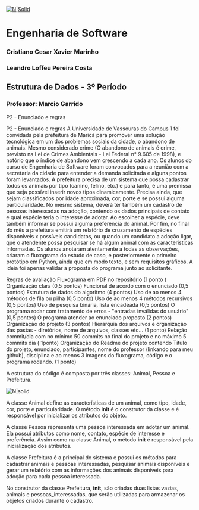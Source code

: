 [![N|Solid](https://universidadedevassouras.edu.br/wp-content/uploads/2022/03/campus_marica.png)](https://universidadedevassouras.edu.br/campus-marica/)

# Engenharia de Software
### Cristiano Cesar Xavier Marinho
### Leandro Loffeu Pereira Costa
## Estrutura de Dados - 3º Período
### Professor: Marcio Garrido

P2 - Enunciado e regras

P2 - Enunciado e regras
A Universidade de Vassouras do Campus 1 foi convidada pela prefeitura de Maricá para promover uma solução tecnológica em um dos problemas sociais da cidade, o abandono de animais. Mesmo considerado crime (O abandono de animais é crime, previsto na Lei de Crimes Ambientais - Lei Federal n° 9.605 de 1998), e notório que o índice de abandono vem crescendo a cada ano.
Os alunos do curso de Engenharia de Software foram convocados para a reunião com a secretaria da cidade para entender a demanda solicitada e alguns pontos foram levantados.
A prefeitura precisa de um sistema que possa cadastrar todos os animais por tipo (canino, felino, etc.) e para tanto, é uma premissa que seja possível inserir novos tipos dinamicamente. Precisa ainda, que sejam classificados por idade aproximada, cor, porte e se possui alguma particularidade. No mesmo sistema, deverá ter também um cadastro de pessoas interessadas na adoção, contendo os dados principais de contato e qual espécie teria o interesse de adotar. Ao escolher a espécie, deve também informar se possui alguma preferência do animal. Por fim, no final do mês a prefeitura emitirá um relatório de cruzamento de espécies disponíveis x possíveis candidatos, ou quando um candidato a adoção ligar, que o atendente possa pesquisar se há algum animal com as características informadas.
Os alunos anotaram atentamente a todas as observações, criaram o fluxograma do estudo de caso, e posteriormente o primeiro protótipo em Python, ainda que em modo texto, e sem requisitos gráficos. A ideia foi apenas validar a proposta do programa junto ao solicitante.



Regras de avaliação
Fluxograma em PDF no repositório (1 ponto )
Organização clara (0,5 pontos)
Funcional de acordo com o enunciado (0,5 pontos)
Estrutura de dados do algoritmo (4 pontos)
Uso de ao menos 4 métodos de fila ou pilha (0,5 ponto)
Uso de ao menos 4 métodos recursivos (0,5 pontos)
Uso de pesquisa binária, lista encadeada (0,5 pontos)
O programa rodar com tratamento de erros - "entradas inválidas do usuário" (0,5 pontos)
O programa atender ao enunciado proposto (2 pontos)
Organização do projeto (3 pontos)
Hierarquia dos arquivos e organização das pastas - diretórios, nome de arquivos, classes etc... (1 ponto)
Relação commit/dia com no mínimo 50 commits no final do projeto e no máximo 5 commits dia ( 1ponto)
Organização do Readme do projeto contendo Título do projeto, enunciado, participantes, nome do professor (linkando para meu github), disciplina e ao menos 3 imagens do fluxograma, código e o programa rodando. (1 ponto)





A estrutura do código é composta por três classes: Animal, Pessoa e Prefeitura.

![N|solid](https://github.com/leandroloffeu/Estrutura_de_dados_P1/blob/5d71a6c987f6922fd27baa393e167cdb357763a6/imagens/Obter%20todas%20as%20posi%C3%A7%C3%B5es%20dos%20elementos.PNG)

A classe Animal define as características de um animal, como tipo, idade, cor, porte e particularidade. O método __init__ é o construtor da classe e é responsável por inicializar os atributos do objeto.

A classe Pessoa representa uma pessoa interessada em adotar um animal. Ela possui atributos como nome, contato, espécie de interesse e preferência. Assim como na classe Animal, o método __init__ é responsável pela inicialização dos atributos.

A classe Prefeitura é a principal do sistema e possui os métodos para cadastrar animais e pessoas interessadas, pesquisar animais disponíveis e gerar um relatório com as informações dos animais disponíveis para adoção para cada pessoa interessada.

No construtor da classe Prefeitura, __init__, são criadas duas listas vazias, animais e pessoas_interessadas, que serão utilizadas para armazenar os objetos criados durante o cadastro.

